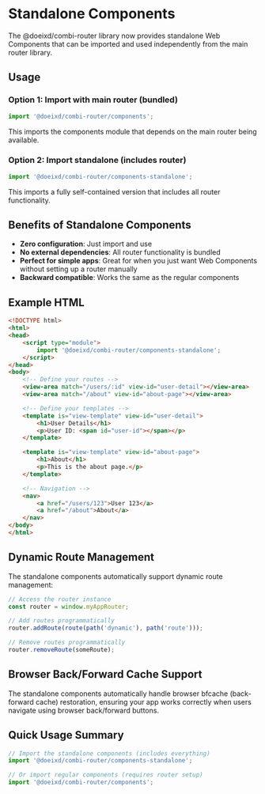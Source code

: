 # Standalone Components

The @doeixd/combi-router library now provides standalone Web Components that can be imported and used independently from the main router library.

## Usage

### Option 1: Import with main router (bundled)
```javascript
import '@doeixd/combi-router/components';
```
This imports the components module that depends on the main router being available.

### Option 2: Import standalone (includes router)
```javascript
import '@doeixd/combi-router/components-standalone';
```
This imports a fully self-contained version that includes all router functionality.

## Benefits of Standalone Components

- **Zero configuration**: Just import and use
- **No external dependencies**: All router functionality is bundled
- **Perfect for simple apps**: Great for when you just want Web Components without setting up a router manually
- **Backward compatible**: Works the same as the regular components

## Example HTML

```html
<!DOCTYPE html>
<html>
<head>
    <script type="module">
        import '@doeixd/combi-router/components-standalone';
    </script>
</head>
<body>
    <!-- Define your routes -->
    <view-area match="/users/:id" view-id="user-detail"></view-area>
    <view-area match="/about" view-id="about-page"></view-area>

    <!-- Define your templates -->
    <template is="view-template" view-id="user-detail">
        <h1>User Details</h1>
        <p>User ID: <span id="user-id"></span></p>
    </template>

    <template is="view-template" view-id="about-page">
        <h1>About</h1>
        <p>This is the about page.</p>
    </template>

    <!-- Navigation -->
    <nav>
        <a href="/users/123">User 123</a>
        <a href="/about">About</a>
    </nav>
</body>
</html>
```

## Dynamic Route Management

The standalone components automatically support dynamic route management:

```javascript
// Access the router instance
const router = window.myAppRouter;

// Add routes programmatically
router.addRoute(route(path('dynamic'), path('route')));

// Remove routes programmatically  
router.removeRoute(someRoute);
```

## Browser Back/Forward Cache Support

The standalone components automatically handle browser bfcache (back-forward cache) restoration, ensuring your app works correctly when users navigate using browser back/forward buttons.

## Quick Usage Summary

```javascript
// Import the standalone components (includes everything)
import '@doeixd/combi-router/components-standalone';

// Or import regular components (requires router setup)
import '@doeixd/combi-router/components';
```
